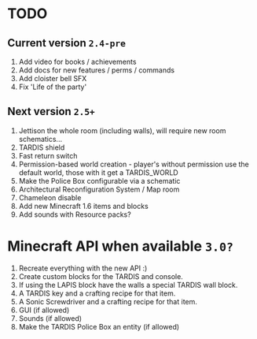 # TODO

## Current version `2.4-pre`
1. Add video for books / achievements
2. Add docs for new features / perms / commands
3. Add cloister bell SFX
4. Fix 'Life of the party'

## Next version `2.5+`
1. Jettison the whole room (including walls), will require new room schematics...
2. TARDIS shield
3. Fast return switch
4. Permission-based world creation - player's without permission use the default world, those with it get a TARDIS_WORLD
5. Make the Police Box configurable via a schematic
6. Architectural Reconfiguration System / Map room
7. Chameleon disable
8. Add new Minecraft 1.6 items and blocks
9. Add sounds with Resource packs?

# Minecraft API when available `3.0?`
1. Recreate everything with the new API :)
2. Create custom blocks for the TARDIS and console.
3. If using the LAPIS block have the walls a special TARDIS wall block.
4. A TARDIS key and a crafting recipe for that item.
5. A Sonic Screwdriver and a crafting recipe for that item.
6. GUI (if allowed)
7. Sounds (if allowed)
8. Make the TARDIS Police Box an entity (if allowed)
